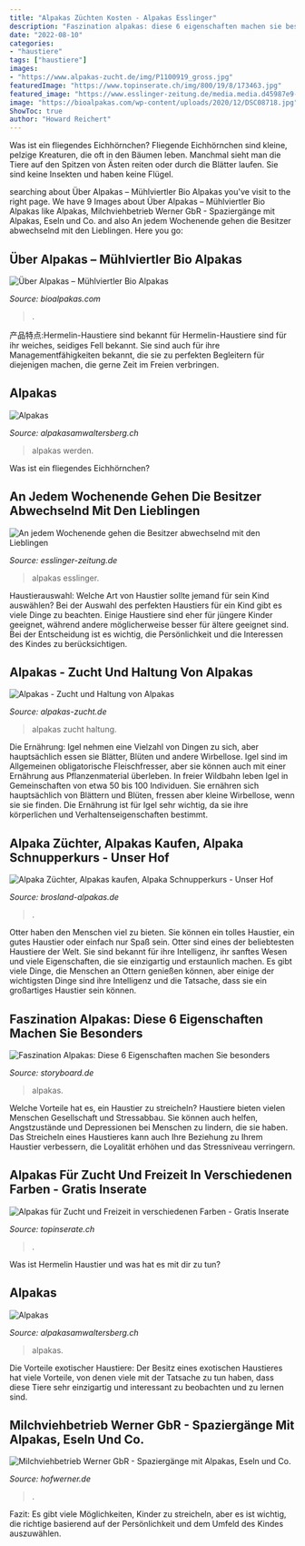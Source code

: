 ```yaml
---
title: "Alpakas Züchten Kosten - Alpakas Esslinger"
description: "Faszination alpakas: diese 6 eigenschaften machen sie besonders"
date: "2022-08-10"
categories:
- "haustiere"
tags: ["haustiere"]
images:
- "https://www.alpakas-zucht.de/img/P1100919_gross.jpg"
featuredImage: "https://www.topinserate.ch/img/800/19/8/173463.jpg"
featured_image: "https://www.esslinger-zeitung.de/media.media.d45987e9-dc95-4fd0-a004-a59df39bc20d.normalized.jpg"
image: "https://bioalpakas.com/wp-content/uploads/2020/12/DSC08718.jpg"
ShowToc: true
author: "Howard Reichert"
---
```



Was ist ein fliegendes Eichhörnchen?
Fliegende Eichhörnchen sind kleine, pelzige Kreaturen, die oft in den Bäumen leben. Manchmal sieht man die Tiere auf den Spitzen von Ästen reiten oder durch die Blätter laufen. Sie sind keine Insekten und haben keine Flügel.

	

		
searching about Über Alpakas – Mühlviertler Bio Alpakas you've visit to the right page. We have 9 Images about Über Alpakas – Mühlviertler Bio Alpakas like Alpakas, Milchviehbetrieb Werner GbR - Spaziergänge mit Alpakas, Eseln und Co. and also An jedem Wochenende gehen die Besitzer abwechselnd mit den Lieblingen. Here you go:
		
    
## Über Alpakas – Mühlviertler Bio Alpakas

<img loading=lazy src="https://bioalpakas.com/wp-content/uploads/2020/12/DSC08718.jpg" onerror="this.onerror=null;this.src='https://tse3.mm.bing.net/th?id=OIP.88kkGJJNJ-B7duSi9B3wNQHaE7&amp;pid=15.1';" alt="Über Alpakas – Mühlviertler Bio Alpakas">

_Source: bioalpakas.com_

>. 

	

产品特点:Hermelin-Haustiere sind bekannt für
Hermelin-Haustiere sind für ihr weiches, seidiges Fell bekannt. Sie sind auch für ihre Managementfähigkeiten bekannt, die sie zu perfekten Begleitern für diejenigen machen, die gerne Zeit im Freien verbringen.

    
## Alpakas

<img loading=lazy src="https://files.web.host.ch/ed/da/edda59fe-9159-4fd5-b993-c35568ee18ae.JPG" onerror="this.onerror=null;this.src='https://tse1.mm.bing.net/th?id=OIP.1VEME6lMvICj218fY6UrkQHaLH&amp;pid=15.1';" alt="Alpakas">

_Source: alpakasamwaltersberg.ch_

>alpakas werden. 

	

Was ist ein fliegendes Eichhörnchen?

    
## An Jedem Wochenende Gehen Die Besitzer Abwechselnd Mit Den Lieblingen

<img loading=lazy src="https://www.esslinger-zeitung.de/media.media.d45987e9-dc95-4fd0-a004-a59df39bc20d.normalized.jpg" onerror="this.onerror=null;this.src='https://tse2.mm.bing.net/th?id=OIP.8Ca5HaagiwKOE4YszRxifQHaE3&amp;pid=15.1';" alt="An jedem Wochenende gehen die Besitzer abwechselnd mit den Lieblingen">

_Source: esslinger-zeitung.de_

>alpakas esslinger. 

	

Haustierauswahl: Welche Art von Haustier sollte jemand für sein Kind auswählen?
Bei der Auswahl des perfekten Haustiers für ein Kind gibt es viele Dinge zu beachten. Einige Haustiere sind eher für jüngere Kinder geeignet, während andere möglicherweise besser für ältere geeignet sind. Bei der Entscheidung ist es wichtig, die Persönlichkeit und die Interessen des Kindes zu berücksichtigen.

    
## Alpakas - Zucht Und Haltung Von Alpakas

<img loading=lazy src="https://www.alpakas-zucht.de/img/P1100919_gross.jpg" onerror="this.onerror=null;this.src='https://tse3.mm.bing.net/th?id=OIP.ImunafmGNXkkizXz8ie_7AHaFj&amp;pid=15.1';" alt="Alpakas - Zucht und Haltung von Alpakas">

_Source: alpakas-zucht.de_

>alpakas zucht haltung. 

	

Die Ernährung: Igel nehmen eine Vielzahl von Dingen zu sich, aber hauptsächlich essen sie Blätter, Blüten und andere Wirbellose.
Igel sind im Allgemeinen obligatorische Fleischfresser, aber sie können auch mit einer Ernährung aus Pflanzenmaterial überleben. In freier Wildbahn leben Igel in Gemeinschaften von etwa 50 bis 100 Individuen. Sie ernähren sich hauptsächlich von Blättern und Blüten, fressen aber kleine Wirbellose, wenn sie sie finden. Die Ernährung ist für Igel sehr wichtig, da sie ihre körperlichen und Verhaltenseigenschaften bestimmt.

    
## Alpaka Züchter, Alpakas Kaufen, Alpaka Schnupperkurs - Unser Hof

<img loading=lazy src="https://www.brosland-alpakas.de/s/cc_images/cache_9917661.jpg?t=1526668933" onerror="this.onerror=null;this.src='https://tse1.mm.bing.net/th?id=OIP.QzRTVGVnDIzhF96uR-hMOAHaHy&amp;pid=15.1';" alt="Alpaka Züchter, Alpakas kaufen, Alpaka Schnupperkurs - Unser Hof">

_Source: brosland-alpakas.de_

>. 

	

Otter haben den Menschen viel zu bieten. Sie können ein tolles Haustier, ein gutes Haustier oder einfach nur Spaß sein.
Otter sind eines der beliebtesten Haustiere der Welt. Sie sind bekannt für ihre Intelligenz, ihr sanftes Wesen und viele Eigenschaften, die sie einzigartig und erstaunlich machen. Es gibt viele Dinge, die Menschen an Ottern genießen können, aber einige der wichtigsten Dinge sind ihre Intelligenz und die Tatsache, dass sie ein großartiges Haustier sein können.

    
## Faszination Alpakas: Diese 6 Eigenschaften Machen Sie Besonders

<img loading=lazy src="https://www.storyboard.de/site/assets/files/1565/seemagazin_alpakas_alpaca_mit_baby_3100px_72dpi.512x640.jpg" onerror="this.onerror=null;this.src='https://tse3.mm.bing.net/th?id=OIP.lL0xpcBNDFdqhCAtNOyEFgHaJQ&amp;pid=15.1';" alt="Faszination Alpakas: Diese 6 Eigenschaften machen Sie besonders">

_Source: storyboard.de_

>alpakas. 

	

Welche Vorteile hat es, ein Haustier zu streicheln?
Haustiere bieten vielen Menschen Gesellschaft und Stressabbau. Sie können auch helfen, Angstzustände und Depressionen bei Menschen zu lindern, die sie haben. Das Streicheln eines Haustieres kann auch Ihre Beziehung zu Ihrem Haustier verbessern, die Loyalität erhöhen und das Stressniveau verringern.

    
## Alpakas Für Zucht Und Freizeit In Verschiedenen Farben - Gratis Inserate

<img loading=lazy src="https://www.topinserate.ch/img/800/19/8/173463.jpg" onerror="this.onerror=null;this.src='https://tse4.mm.bing.net/th?id=OIP.WTPL5xq53YWHb1GfXWdtpAAAAA&amp;pid=15.1';" alt="Alpakas für Zucht und Freizeit in verschiedenen Farben - Gratis Inserate">

_Source: topinserate.ch_

>. 

	

Was ist Hermelin Haustier und was hat es mit dir zu tun?

    
## Alpakas

<img loading=lazy src="https://files.web.host.ch/01/31/01310a8c-df8a-4159-a369-3afa4f76bc8c.jpg" onerror="this.onerror=null;this.src='https://tse3.mm.bing.net/th?id=OIP.DIeaiAlAxDEscqELKaM4zgHaMS&amp;pid=15.1';" alt="Alpakas">

_Source: alpakasamwaltersberg.ch_

>alpakas. 

	

Die Vorteile exotischer Haustiere: Der Besitz eines exotischen Haustieres hat viele Vorteile, von denen viele mit der Tatsache zu tun haben, dass diese Tiere sehr einzigartig und interessant zu beobachten und zu lernen sind.

    
## Milchviehbetrieb Werner GbR - Spaziergänge Mit Alpakas, Eseln Und Co.

<img loading=lazy src="https://fotos.verwaltungsportal.de/seitengenerator/gross/das_sind_wir_-_tiere_-_alpakas.jpg" onerror="this.onerror=null;this.src='https://tse2.mm.bing.net/th?id=OIP.xwNd3lEXf5LXn1u4ncM5OAHaHO&amp;pid=15.1';" alt="Milchviehbetrieb Werner GbR - Spaziergänge mit Alpakas, Eseln und Co.">

_Source: hofwerner.de_

>. 

	

Fazit: Es gibt viele Möglichkeiten, Kinder zu streicheln, aber es ist wichtig, die richtige basierend auf der Persönlichkeit und dem Umfeld des Kindes auszuwählen.

